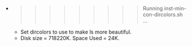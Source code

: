 * >>>>>>>>> Running inst-min-con-dircolors.sh ...
  * Set dircolors to use  to make ls more beautiful.
  * Disk size = 718220K. Space Used = 24K.
